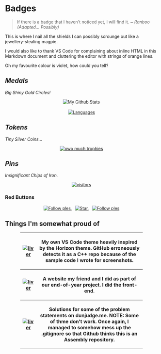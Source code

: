 <!--style>
    table {
        table-layout: fixed;
    }

    th, td {
        overflow-wrap: break-word;
        padding: 5px;
        text-align: left;
    }

    tr:nth-child(even) {
        background-color: #333333;
    }

    .repo-button {
        width: 40%;
    }
    
    .repo-desc {
        width: 50%;
    }
</style-->

# <!--My Corrupt Junta Military -->Badges

> If there is a badge that I haven't noticed yet, I will find it.
> ~ *Ranboo (Adapted... Possibly)*

This is where I nail all the shields I can possibly scrounge out like
a jewellery-stealing magpie.

I would also like to thank VS Code for complaining about inline HTML in this
Markdown document and cluttering the editor with strings of orange lines.

Oh my favourite colour is violet, how could you tell?

## ___<!--Inner Circle -->Medals___

*Big Shiny Gold Circles!*

<p align="center">
    <a href="https://github.com/RenoirTan" style="margin: 20px;">
        <img align="center" alt="My Github Stats" src="https://github-readme-stats.vercel.app/api?username=RenoirTan&show_icons=true&count_private=true&margin-w=20&margin-h=25&theme=material-palenight&show_icons=true">
    </a>
    <br>
    <br>
    <a href="https://github.com/RenoirTan" style="margin: 20px;">
        <img align="center" alt="Languages" src="https://github-readme-stats.vercel.app/api/top-langs/?username=RenoirTan&show_icons=true&count_private=true&margin-w=20&margin-h=25&theme=material-palenight&show_icons=true&langs_count=10">
    </a>
</p>

## *<!--Senior Officer -->Tokens*

*Tiny Silver Coins...*

<p align="center">
    <a href="https://github.com/RenoirTan" style="margin: 20px;">
        <img align="center" alt="owo much trophies" src="https://github-profile-trophy.vercel.app/?username=RenoirTan&show_icons=true&count_private=true&margin-w=20&margin-h=25&theme=dracula">
    </a>
</p>

## *<!--Junior Officer -->Pins*

*Insignificant Chips of Iron.*

<p align="center">
    <a href="https://github.com/RenoirTan" style="margin: 20px;">
        <img align="center" alt="visitors" src="https://visitor-badge.laobi.icu/badge?page_id=RenoirTan.RenoirTan">
    </a>
</p>

### <!--Nuclear Football --> Red Buttons

<p align="center">
    <a href="https://github.com/RenoirTan" style="margin: 20px 5px;">
        <img align="center" alt="Follow ples" src="https://img.shields.io/github/followers/RenoirTan?label=Follow&style=flat-square&color=blueviolet">
    </a>
    <a href="https://github.com/RenoirTan" style="margin: 20px 5px;">
        <img align="center" alt="Star" src="https://img.shields.io/github/stars/RenoirTan?label=Stars&style=flat-square&color=blueviolet">
    </a>
    <a href="https://stackoverflow.com/users/12200090/renoir-tan" style="margin: 20px 5px;">
        <img align="center" alt="Follow ples" src="https://img.shields.io/badge/Stack_Overflow-000000?style=flat-square&color=9057A3&logo=stack-overflow">
    </a>
</p>

## Things I'm somewhat proud of

<p align="center">
    <table style="width: 80%;">
        <tr>
            <th colspan="2" class="repo-button">
                <a href="https://github.com/RenoirTan/liver">
                    <img align="center" alt="liver" src="https://github-readme-stats.vercel.app/api/pin/?username=RenoirTan&repo=liver&show_icons=true&count_private=true&margin-w=20&margin-h=25&theme=material-palenight&show_icons=true">
                </a>
            </th>
            <th class="repo-desc">
                <p>My own VS Code theme heavily inspired by the Horizon theme. GitHub erroneously detects it as a C++ repo because of the sample code I wrote for screenshots.</p>
            </th>
        </tr>
        <tr>
            <th colspan="2" class="repo-button">
                <a href="https://github.com/RenoirTan/Y3-CEP-Final-Project-Christopher-Renoir">
                    <img align="center" alt="liver" src="https://github-readme-stats.vercel.app/api/pin/?username=RenoirTan&repo=Y3-CEP-Final-Project-Christopher-Renoir&show_icons=true&count_private=true&margin-w=20&margin-h=25&theme=material-palenight&show_icons=true">
                </a>
            </th>
            <th class="repo-desc">
                <p>A website my friend and I did as part of our end-of-year project. I did the front-end.</p>
            </th>
        </tr>
        <tr>
            <th colspan="2" class="repo-button">
                <a href="https://github.com/RenoirTan/dunjudge.me">
                    <img align="center" alt="liver" src="https://github-readme-stats.vercel.app/api/pin/?username=RenoirTan&repo=dunjudge.me&show_icons=true&count_private=true&margin-w=20&margin-h=25&theme=material-palenight&show_icons=true">
                </a>
            </th>
            <th class="repo-desc">
                <p>Solutions for some of the problem statements on dunjudge.me. NOTE: Some of thme don't work. Once again, I managed to somehow mess up the .gitignore so that Github thinks this is an Assembly repository.</p>
            </th>
        </tr>
    </table>
</p>

<!--
**RenoirTan/RenoirTan** is a ✨ _special_ ✨ repository because its `README.md` (this file) appears on your GitHub profile.

Here are some ideas to get you started:

- 🔭 I’m currently working on ...
- 🌱 I’m currently learning ...
- 👯 I’m looking to collaborate on ...
- 🤔 I’m looking for help with ...
- 💬 Ask me about ...
- 📫 How to reach me: ...
- 😄 Pronouns: ...
- ⚡ Fun fact: ...
-->

